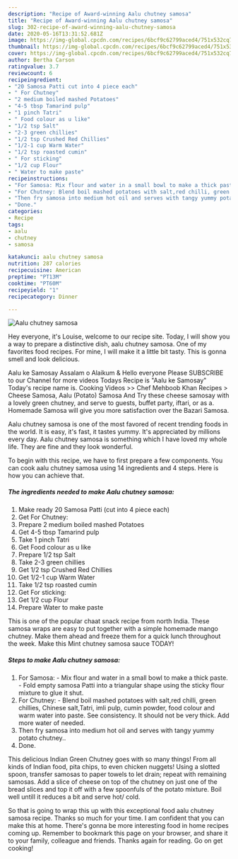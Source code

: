 ```yaml
---
description: "Recipe of Award-winning Aalu chutney samosa"
title: "Recipe of Award-winning Aalu chutney samosa"
slug: 302-recipe-of-award-winning-aalu-chutney-samosa
date: 2020-05-16T13:31:52.681Z
image: https://img-global.cpcdn.com/recipes/6bcf9c62799aced4/751x532cq70/aalu-chutney-samosa-recipe-main-photo.jpg
thumbnail: https://img-global.cpcdn.com/recipes/6bcf9c62799aced4/751x532cq70/aalu-chutney-samosa-recipe-main-photo.jpg
cover: https://img-global.cpcdn.com/recipes/6bcf9c62799aced4/751x532cq70/aalu-chutney-samosa-recipe-main-photo.jpg
author: Bertha Carson
ratingvalue: 3.7
reviewcount: 6
recipeingredient:
- "20 Samosa Patti cut into 4 piece each"
- " For Chutney"
- "2 medium boiled mashed Potatoes"
- "4-5 tbsp Tamarind pulp"
- "1 pinch Tatri"
- " Food colour as u like"
- "1/2 tsp Salt"
- "2-3 green chillies"
- "1/2 tsp Crushed Red Chillies"
- "1/2-1 cup Warm Water"
- "1/2 tsp roasted cumin"
- " For sticking"
- "1/2 cup Flour"
- " Water to make paste"
recipeinstructions:
- "For Samosa: Mix flour and water in a small bowl to make a thick paste. Fold empty samosa Patti into a triangular shape using the sticky flour mixture to glue it shut."
- "For Chutney: Blend boil mashed potatoes with salt,red chilli, green chillies, Chinese salt,Tatri, imli pulp, cumin powder, food colour and warm water into paste. See consistency. It should not be very thick. Add more water of needed."
- "Then fry samosa into medium hot oil and serves with tangy yummy potato chutney.."
- "Done."
categories:
- Recipe
tags:
- aalu
- chutney
- samosa

katakunci: aalu chutney samosa 
nutrition: 287 calories
recipecuisine: American
preptime: "PT13M"
cooktime: "PT60M"
recipeyield: "1"
recipecategory: Dinner

---
```



![Aalu chutney samosa](https://img-global.cpcdn.com/recipes/6bcf9c62799aced4/751x532cq70/aalu-chutney-samosa-recipe-main-photo.jpg)

Hey everyone, it's Louise, welcome to our recipe site. Today, I will show you a way to prepare a distinctive dish, aalu chutney samosa. One of my favorites food recipes. For mine, I will make it a little bit tasty. This is gonna smell and look delicious.

Aalu ke Samosay Assalam o Alaikum &amp; Hello everyone Please SUBSCRIBE to our Channel for more videos Todays Recipe is &#34;Aalu ke Samosay&#34; Today&#39;s recipe name is. Cooking Videos &gt;&gt; Chef Mehboob Khan Recipes &gt; Cheese Samosa, Aalu (Potato) Samosa And Try these cheese samosay with a lovely green chutney, and serve to guests, buffet party, iftari, or as a. Homemade Samosa will give you more satisfaction over the Bazari Samosa.

Aalu chutney samosa is one of the most favored of recent trending foods in the world. It is easy, it's fast, it tastes yummy. It's appreciated by millions every day. Aalu chutney samosa is something which I have loved my whole life. They are fine and they look wonderful.


To begin with this recipe, we have to first prepare a few components. You can cook aalu chutney samosa using 14 ingredients and 4 steps. Here is how you can achieve that.

<!--inarticleads1-->

##### The ingredients needed to make Aalu chutney samosa:

1. Make ready 20 Samosa Patti (cut into 4 piece each)
1. Get  For Chutney:
1. Prepare 2 medium boiled mashed Potatoes
1. Get 4-5 tbsp Tamarind pulp
1. Take 1 pinch Tatri
1. Get  Food colour as u like
1. Prepare 1/2 tsp Salt
1. Take 2-3 green chillies
1. Get 1/2 tsp Crushed Red Chillies
1. Get 1/2-1 cup Warm Water
1. Take 1/2 tsp roasted cumin
1. Get  For sticking:
1. Get 1/2 cup Flour
1. Prepare  Water to make paste


This is one of the popular chaat snack recipe from north India. These samosa wraps are easy to put together with a simple homemade mango chutney. Make them ahead and freeze them for a quick lunch throughout the week. Make this Mint chutney samosa sauce TODAY! 

<!--inarticleads2-->

##### Steps to make Aalu chutney samosa:

1. For Samosa: - Mix flour and water in a small bowl to make a thick paste. - Fold empty samosa Patti into a triangular shape using the sticky flour mixture to glue it shut.
1. For Chutney: - Blend boil mashed potatoes with salt,red chilli, green chillies, Chinese salt,Tatri, imli pulp, cumin powder, food colour and warm water into paste. See consistency. It should not be very thick. Add more water of needed.
1. Then fry samosa into medium hot oil and serves with tangy yummy potato chutney..
1. Done.


This delicious Indian Green Chutney goes with so many things! From all kinds of Indian food, pita chips, to even chicken nuggets! Using a slotted spoon, transfer samosas to paper towels to let drain; repeat with remaining samosas. Add a slice of cheese on top of the chutney on just one of the bread slices and top it off with a few spoonfuls of the potato mixture. Boil well untill it reduces a bit and serve hot/ cold. 

So that is going to wrap this up with this exceptional food aalu chutney samosa recipe. Thanks so much for your time. I am confident that you can make this at home. There's gonna be more interesting food in home recipes coming up. Remember to bookmark this page on your browser, and share it to your family, colleague and friends. Thanks again for reading. Go on get cooking!
